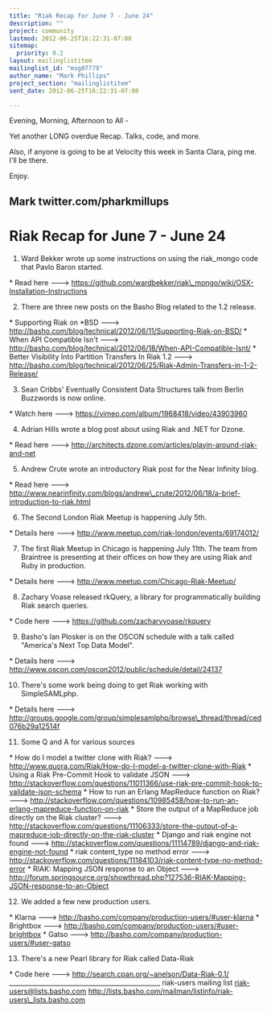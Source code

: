 ```yaml
---
title: "Riak Recap for June 7 - June 24"
description: ""
project: community
lastmod: 2012-06-25T16:22:31-07:00
sitemap:
  priority: 0.2
layout: mailinglistitem
mailinglist_id: "msg07779"
author_name: "Mark Phillips"
project_section: "mailinglistitem"
sent_date: 2012-06-25T16:22:31-07:00

---
```



Evening, Morning, Afternoon to All -

Yet another LONG overdue Recap. Talks, code, and more.

Also, if anyone is going to be at Velocity this week in Santa Clara, ping
me. I'll be there.

Enjoy.

Mark
twitter.com/pharkmillups
----------------------------------

Riak Recap for June 7 - June 24
========================

1) Ward Bekker wrote up some instructions on using the riak\_mongo code that
Pavlo Baron started.

\* Read here --->
https://github.com/wardbekker/riak\_mongo/wiki/OSX-Installation-Instructions

2) There are three new posts on the Basho Blog related to the 1.2 release.

\* Supporting Riak on \*BSD --->
http://basho.com/blog/technical/2012/06/11/Supporting-Riak-on-BSD/
\* When API Compatible Isn't --->
http://basho.com/blog/technical/2012/06/18/When-API-Compatible-Isnt/
\* Better Visibility Into Partition Transfers In Riak 1.2 --->
http://basho.com/blog/technical/2012/06/25/Riak-Admin-Transfers-in-1-2-Release/

3) Sean Cribbs' Eventually Consistent Data Structures talk from Berlin
Buzzwords is now online.

\* Watch here ---> https://vimeo.com/album/1968418/video/43903960

4) Adrian Hills wrote a blog post about using Riak and .NET for Dzone.

\* Read here --->
http://architects.dzone.com/articles/playin-around-riak-and-net

5) Andrew Crute wrote an introductory Riak post for the Near Infinity blog.

\* Read here --->
http://www.nearinfinity.com/blogs/andrew\_crute/2012/06/18/a-brief-introduction-to-riak.html

6) The Second London Riak Meetup is happening July 5th.

\* Details here ---> http://www.meetup.com/riak-london/events/69174012/

7) The first Riak Meetup in Chicago is happening July 11th. The team from
Braintree is presenting at their offices on how they are using Riak and
Ruby in production.

\* Details here ---> http://www.meetup.com/Chicago-Riak-Meetup/

8) Zachary Voase released rkQuery, a library for programmatically building
Riak search queries.

\* Code here ---> https://github.com/zacharyvoase/rkquery

9) Basho's Ian Plosker is on the OSCON schedule with a talk called
"America's Next Top Data Model".

\* Details here --->
http://www.oscon.com/oscon2012/public/schedule/detail/24137

10) There's some work being doing to get Riak working with SimpleSAMLphp.

\* Details here --->
http://groups.google.com/group/simplesamlphp/browse\_thread/thread/ced076b29a12514f

11) Some Q and A for various sources

\* How do I model a twitter clone with Riak? --->
http://www.quora.com/Riak/How-do-I-model-a-twitter-clone-with-Riak
\* Using a Riak Pre-Commit Hook to validate JSON --->
http://stackoverflow.com/questions/11011366/use-riak-pre-commit-hook-to-validate-json-schema
\* How to run an Erlang MapReduce function on Riak? --->
http://stackoverflow.com/questions/10985458/how-to-run-an-erlang-mapreduce-function-on-riak
\* Store the output of a MapReduce job directly on the Riak cluster? --->
http://stackoverflow.com/questions/11106333/store-the-output-of-a-mapreduce-job-directly-on-the-riak-cluster
\* Django and riak engine not found --->
http://stackoverflow.com/questions/11114789/django-and-riak-engine-not-found
\* riak content\_type no method error --->
http://stackoverflow.com/questions/11184103/riak-content-type-no-method-error
\* RIAK: Mapping JSON response to an Object --->
http://forum.springsource.org/showthread.php?127536-RIAK-Mapping-JSON-response-to-an-Object

12) We added a few new production users.

\* Klarna ---> http://basho.com/company/production-users/#user-klarna
\* Brightbox ---> http://basho.com/company/production-users/#user-brightbox
\* Gatso ---> http://basho.com/company/production-users/#user-gatso

13) There's a new Pearl library for Riak called Data-Riak

\* Code here ---> http://search.cpan.org/~anelson/Data-Riak-0.1/
\_\_\_\_\_\_\_\_\_\_\_\_\_\_\_\_\_\_\_\_\_\_\_\_\_\_\_\_\_\_\_\_\_\_\_\_\_\_\_\_\_\_\_\_\_\_\_
riak-users mailing list
riak-users@lists.basho.com
http://lists.basho.com/mailman/listinfo/riak-users\_lists.basho.com

